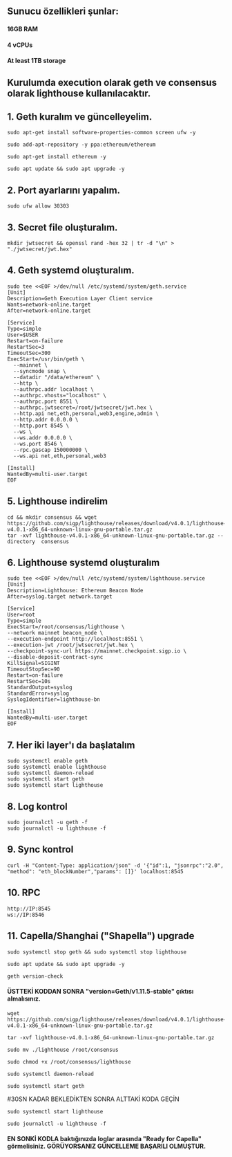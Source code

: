 
## Sunucu özellikleri şunlar:
#### 16GB RAM
#### 4 vCPUs
#### At least 1TB storage

## Kurulumda execution olarak geth ve consensus olarak lighthouse kullanılacaktır.

## 1. Geth kuralım ve güncelleyelim.
```
sudo apt-get install software-properties-common screen ufw -y
```
```
sudo add-apt-repository -y ppa:ethereum/ethereum
```
```
sudo apt-get install ethereum -y
```
```
sudo apt update && sudo apt upgrade -y
```
## 2. Port ayarlarını yapalım.
```
sudo ufw allow 30303

```
## 3. Secret file oluşturalım.
```
mkdir jwtsecret && openssl rand -hex 32 | tr -d "\n" > "./jwtsecret/jwt.hex"

```
## 4. Geth systemd oluşturalım.
```
sudo tee <<EOF >/dev/null /etc/systemd/system/geth.service
[Unit]
Description=Geth Execution Layer Client service
Wants=network-online.target
After=network-online.target

[Service]
Type=simple
User=$USER
Restart=on-failure
RestartSec=3
TimeoutSec=300
ExecStart=/usr/bin/geth \
  --mainnet \
  --syncmode snap \
  --datadir "/data/ethereum" \
  --http \
  --authrpc.addr localhost \
  --authrpc.vhosts="localhost" \
  --authrpc.port 8551 \
  --authrpc.jwtsecret=/root/jwtsecret/jwt.hex \
  --http.api net,eth,personal,web3,engine,admin \
  --http.addr 0.0.0.0 \
  --http.port 8545 \
  --ws \
  --ws.addr 0.0.0.0 \
  --ws.port 8546 \
  --rpc.gascap 150000000 \
  --ws.api net,eth,personal,web3

[Install]
WantedBy=multi-user.target
EOF

```

## 5. Lighthouse indirelim

```
cd && mkdir consensus && wget https://github.com/sigp/lighthouse/releases/download/v4.0.1/lighthouse-v4.0.1-x86_64-unknown-linux-gnu-portable.tar.gz
tar -xvf lighthouse-v4.0.1-x86_64-unknown-linux-gnu-portable.tar.gz --directory  consensus

```
## 6. Lighthouse systemd oluşturalım

```
sudo tee <<EOF >/dev/null /etc/systemd/system/lighthouse.service
[Unit]
Description=Lighthouse: Ethereum Beacon Node
After=syslog.target network.target

[Service]
User=root
Type=simple
ExecStart=/root/consensus/lighthouse \
--network mainnet beacon_node \
--execution-endpoint http://localhost:8551 \
--execution-jwt /root/jwtsecret/jwt.hex \
--checkpoint-sync-url https://mainnet.checkpoint.sigp.io \
--disable-deposit-contract-sync
KillSignal=SIGINT
TimeoutStopSec=90
Restart=on-failure
RestartSec=10s
StandardOutput=syslog
StandardError=syslog
SyslogIdentifier=lighthouse-bn

[Install]
WantedBy=multi-user.target
EOF

```
## 7. Her iki layer'ı da başlatalım
```
sudo systemctl enable geth
sudo systemctl enable lighthouse
sudo systemctl daemon-reload
sudo systemctl start geth
sudo systemctl start lighthouse

```
## 8. Log kontrol
```
sudo journalctl -u geth -f
sudo journalctl -u lighthouse -f
```

## 9. Sync kontrol
```
curl -H "Content-Type: application/json" -d '{"id":1, "jsonrpc":"2.0", "method": "eth_blockNumber","params": []}' localhost:8545

```
## 10. RPC 
```
http://IP:8545
ws://IP:8546
```

## 11. Capella/Shanghai ("Shapella") upgrade
```
sudo systemctl stop geth && sudo systemctl stop lighthouse
```
```
sudo apt update && sudo apt upgrade -y
```
```
geth version-check
``` 
#### ÜSTTEKİ KODDAN SONRA "version=Geth/v1.11.5-stable" çıktısı almalısınız.


```
wget https://github.com/sigp/lighthouse/releases/download/v4.0.1/lighthouse-v4.0.1-x86_64-unknown-linux-gnu-portable.tar.gz
```
```
tar -xvf lighthouse-v4.0.1-x86_64-unknown-linux-gnu-portable.tar.gz
```
```
sudo mv ./lighthouse /root/consensus
```
```
sudo chmod +x /root/consensus/lighthouse
```
```
sudo systemctl daemon-reload
```
```
sudo systemctl start geth
```
#30SN KADAR BEKLEDİKTEN SONRA ALTTAKİ KODA GEÇİN

```
sudo systemctl start lighthouse
```
```
sudo journalctl -u lighthouse -f
```
#### EN SONKİ KODLA baktığınızda loglar arasında "Ready for Capella" görmelisiniz. GÖRÜYORSANIZ GÜNCELLEME BAŞARILI OLMUŞTUR.
